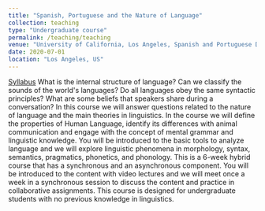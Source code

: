 ```yaml
---
title: "Spanish, Portuguese and the Nature of Language"
collection: teaching
type: "Undergraduate course"
permalink: /teaching/teaching
venue: "University of California, Los Angeles, Spanish and Portuguese Department"
date: 2020-07-01
location: "Los Angeles, US"
---
```

[Syllabus](https://gemmarepiso.github.io/files/Syllabus_M35.pdf?raw=true)
What is the internal structure of language? Can we classify the sounds of the world's languages? Do all languages obey the same syntactic principles? What are some beliefs that speakers share during a conversation? In this course we will answer questions related to the nature of language and the main theories in linguistics. In the course we will define the properties of Human Language, identify its differences with animal communication and engage with the concept of mental grammar and linguistic knowledge. You will be introduced to the basic tools to analyze language and we will explore linguistic phenomena in morphology, syntax, semantics, pragmatics, phonetics, and phonology. This is a 6-week hybrid course that has a synchronous and an asynchronous component. You will be introduced to the content with video lectures and we will meet once a week in a synchronous session to discuss the content and practice in collaborative assignments. This course is designed for undergraduate students with no previous knowledge in linguistics. 
